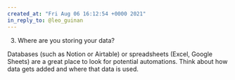 ```yaml
---
created_at: "Fri Aug 06 16:12:54 +0000 2021"
in_reply_to: @leo_guinan
---
```


3. Where are you storing your data?

Databases (such as Notion or Airtable) or spreadsheets (Excel, Google Sheets) are a great place to look for potential automations. Think about how data gets added and where that data is used.